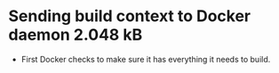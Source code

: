 # Sending build context to Docker daemon 2.048 kB
* First Docker checks to make sure it has everything it needs to build.
